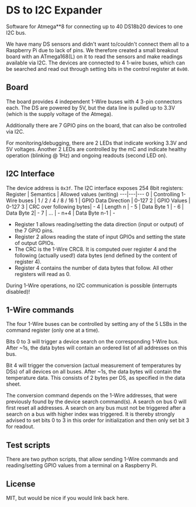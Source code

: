 # DS to I2C Expander
Software for Atmega**8 for connecting up to 40 DS18b20 devices to one I2C bus.

We have many DS sensors and didn't want to/couldn't connect them all to a Raspberry Pi due to lack of pins.
We therefore created a small breakout board with an ATmega168(L) on it to read the sensors and make readings available via I2C.
The devices are connected to 4 1-wire buses, which can be searched and read out through setting bits in the control register at `0x00`.

## Board
The board provides 4 independent 1-Wire buses with 4 3-pin connectors each.
The DS are powered by 5V, but the data line is pulled up to 3.3V (which is the supply voltage of the Atmega).

Additionally there are 7 GPIO pins on the board, that can also be controlled via I2C.

For monitoring/debugging, there are 2 LEDs that indicate working 3.3V and 5V voltages.
Another 2 LEDs are controlled by the mC and indicate healthy operation (blinking @ 1Hz) and ongoing readouts (second LED on).

## I2C Interface
The device address is `0x3f`.
The I2C interface exposes 254 8bit registers:
Register | Semantics | Allowed values (writing)
---|---|---
0 | Controlling 1-Wire buses | 1 / 2 / 4 / 8 / 16
1 | GPIO Data Direction | 0-127
2 | GPIO Values | 0-127
3 | CRC over following bytes| -
4 | Length n | -
5 | Data Byte 1 | -
6 | Data Byte 2| -
7 | ... | -
n+4 | Data Byte n-1 | -

- Register 1 allows reading/setting the data direction (input or output) of the 7 GPIO pins.
- Register 2 allows reading the state of input GPIOs and setting the state of output GPIOs.
- The CRC is the 1-Wire CRC8. It is computed over register 4 and the following (actually used!) data bytes (end defined by the content of register 4).
- Register 4 contains the number of data bytes that follow. All other registers will read as 0.

During 1-Wire operations, no I2C communication is possible (interrupts disabled)!

## 1-Wire commands
The four 1-Wire buses can be controlled by setting any of the 5 LSBs in the command register (only one at a time).

Bits 0 to 3 will trigger a device search on the corresponding 1-Wire bus.
After ~1s, the data bytes will contain an ordered list of all addresses on this bus.

Bit 4 will trigger the conversion (actual measurement of temperatures by DSs) of all devices on all buses.
After ~1s, the data bytes will contain the temperature data. This consists of 2 bytes per DS, as specified in the data sheet.

The conversion command depends on the 1-Wire addresses, that were previously found by the device search command(s).
A search on bus 0 will first reset all addresses. A search on any bus must not be triggered after a search on a bus with higher index was triggered.
It is thereby strongly advised to set bits 0 to 3 in this order for initialization and then only set bit 3 for readout.

## Test scripts
There are two python scripts, that allow sending 1-Wire commands and reading/setting GPIO values from a terminal on a Raspberry Pi.

## License
MIT, but would be nice if you would link back here.
